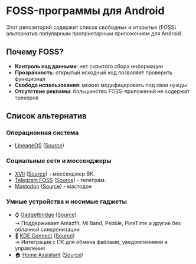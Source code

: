 # FOSS-программы для Android

Этот репозиторий содержит список свободных и открытых (FOSS) альтернатив популярным проприетарным приложениям для Android.

## Почему FOSS?
- **Контроль над данными**: нет скрытого сбора информации
- **Прозрачность**: открытый исходный код позволяет проверить функционал
- **Свобода использования**: можно модифицировать под свои нужды
- **Отсутствие рекламы**: большинство FOSS-приложений не содержат трекеров


## Список альтернатив

### Операционная система
 - [LineageOS](https://lineageos.org) ([Source](https://github.com/LineageOS))

### Социальные сети и мессенджеры
 - [XVII](https://f-droid.org/packages/com.twoeightnine.root.xvii) ([Source](https://github.com/TwoEightNine/XVII)) - мессенджер ВК.
 - [Telegram FOSS](https://f-droid.org/app/org.telegram.messenger) ([Source](https://github.com/Telegram-FOSS-Team/Telegram-FOSS)) - телеграм.
 - [Mastodon](https://f-droid.org/packages/org.joinmastodon.android) ([Source](https://github.com/mastodon/mastodon-android)) - мастодон

### Умные устройства и носимые гаджеты
- ⌚ [Gadgetbridge](https://f-droid.org/packages/nodomain.freeyourgadget.gadgetbridge) ([Source](https://codeberg.org/Freeyourgadget/Gadgetbridge))  
  → Поддерживает Amazfit, Mi Band, Pebble, PineTime и другие без облачной синхронизации
- 🔄 [KDE Connect](https://f-droid.org/packages/org.kde.kdeconnect_tp) ([Source](https://invent.kde.org/network/kdeconnect-android))  
  → Интеграция с ПК для обмена файлами, уведомлениями и управления
- 🏠 [Home Assistant](https://f-droid.org/packages/io.homeassistant.companion.android) ([Source](https://github.com/home-assistant/android)) 
